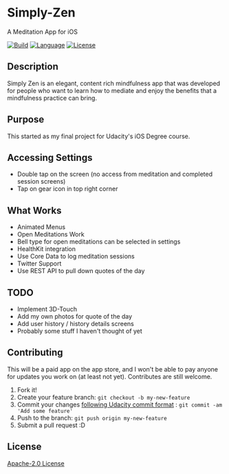 # Simply-Zen
A Meditation App for iOS

[![Build](https://img.shields.io/circleci/project/github/RedSparr0w/node-csgo-parser.svg)](http://www.blaumagier.com/p/simply-zen.html)
[![Language](http://img.shields.io/badge/language-swift-brightgreen.svg?style=flat)](https://developer.apple.com/swift)
[![License](https://img.shields.io/badge/license-Apache--2.0-blue.svg)](license.md)

## Description

Simply Zen is an elegant, content rich mindfulness app that was developed for people who want to learn how to mediate and enjoy the benefits that a mindfulness practice can bring.

## Purpose

This started as my final project for Udacity's iOS Degree course.

## Accessing Settings

* Double tap on the screen (no access from meditation and completed session screens)
* Tap on gear icon in top right corner

## What Works

* Animated Menus
* Open Meditations Work
* Bell type for open meditations can be selected in settings
* HealthKit integration
* Use Core Data to log meditation sessions
* Twitter Support
* Use REST API to pull down quotes of the day

## TODO

* Implement 3D-Touch
* Add my own photos for quote of the day
* Add user history / history details screens
* Probably some stuff I haven't thought of yet

## Contributing

This will be a paid app on the app store, and I won't be able to pay anyone for updates you work on (at least not yet).  Contributes are still welcome.

1. Fork it!
2. Create your feature branch: `git checkout -b my-new-feature`
3. Commit your changes [following Udacity commit format](http://udacity.github.io/git-styleguide/) : `git commit -am 'Add some feature'`
4. Push to the branch: `git push origin my-new-feature`
5. Submit a pull request :D

## License
[Apache-2.0 License](license.md)
